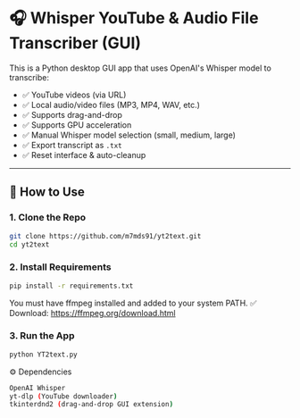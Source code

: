 # 🎧 Whisper YouTube & Audio File Transcriber (GUI)

This is a Python desktop GUI app that uses OpenAI's Whisper model to transcribe:

- ✅ YouTube videos (via URL)
- ✅ Local audio/video files (MP3, MP4, WAV, etc.)
- ✅ Supports drag-and-drop
- ✅ Supports GPU acceleration
- ✅ Manual Whisper model selection (small, medium, large)
- ✅ Export transcript as `.txt`
- ✅ Reset interface & auto-cleanup

---

## 🚀 How to Use

### 1. Clone the Repo

```bash
git clone https://github.com/m7mds91/yt2text.git
cd yt2text
```
### 2. Install Requirements
```bash
pip install -r requirements.txt
```
You must have ffmpeg installed and added to your system PATH.
✅ Download: https://ffmpeg.org/download.html

### 3. Run the App
```bash
python YT2text.py
```
⚙️ Dependencies
```bash
OpenAI Whisper
yt-dlp (YouTube downloader)
tkinterdnd2 (drag-and-drop GUI extension)
```
